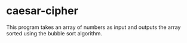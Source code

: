 # caesar-cipher
This program takes an array of numbers as input and outputs the array sorted using the bubble sort algorithm.
